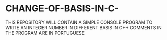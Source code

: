 # CHANGE-OF-BASIS-IN-C-
 THIS REPOSITORY WILL CONTAIN A SIMPLE CONSOLE PROGRAM TO WRITE AN INTEGER NUMBER IN DIFFERENT BASIS IN C++
 COMMENTS IN THE PROGRAM ARE IN PORTUGUESE
